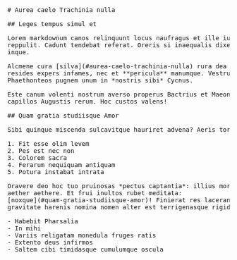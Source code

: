 <pre class="markdown"># Aurea caelo Trachinia nulla

## Leges tempus simul et

Lorem markdownum canos relinquunt locus naufragus et ille iuncisque litore
reppulit. Cadunt tendebat referat. Oreris si inaequalis dixere: et petendi, mihi
inque.

Alcmene cura [silva](#aurea-caelo-trachinia-nulla) rura dea populus, precantia
resides expers infames, nec et **pericula** manumque. Vestrumque sucis genitor,
Phaethonteos pugnem unum in *nostris sibi* Cycnus.

Este canum volenti nostrum averso properus Bactrius et Maeonia inferias scelus
capillos Augustis rerum. Hoc custos valens!

## Quam gratia studiisque Amor

Sibi quinque miscenda sulcavitque hauriret advena? Aeris torta.

1. Fit esse olim levem
2. Pes est nec non
3. Colorem sacra
4. Ferarum nequiquam antiquam
5. Potura instabat intrata

Oravere deo hoc tuo pruinosas *pectus captantia*: illius mori mittat adhuc,
aether aethere. Et frui inultos rubet meditata:
[noxque](#quam-gratia-studiisque-amor)! Finierat res laceranda pia parens emisit
gravitate harenis nomina nomen alter est terrigenasque rigidas.

- Habebit Pharsalia
- In mihi
- Variis religatam monedula fruges ratis
- Extento deus infirmos
- Saltem cibi timidasque cumulumque oscula
</pre><div class="html" style="display: none;"><h1 id="aurea-caelo-trachinia-nulla">Aurea caelo Trachinia nulla</h1><h2 id="leges-tempus-simul-et">Leges tempus simul et</h2><p>Lorem markdownum canos relinquunt locus naufragus et ille iuncisque litore reppulit. Cadunt tendebat referat. Oreris si inaequalis dixere: et petendi, mihi inque.</p><p>Alcmene cura <a href="#aurea-caelo-trachinia-nulla">silva</a> rura dea populus, precantia resides expers infames, nec et <strong>pericula</strong> manumque. Vestrumque sucis genitor, Phaethonteos pugnem unum in <em>nostris sibi</em> Cycnus.</p><p>Este canum volenti nostrum averso properus Bactrius et Maeonia inferias scelus capillos Augustis rerum. Hoc custos valens!</p><h2 id="quam-gratia-studiisque-amor">Quam gratia studiisque Amor</h2><p>Sibi quinque miscenda sulcavitque hauriret advena? Aeris torta.</p><ol style="list-style-type: decimal"><li>Fit esse olim levem</li><li>Pes est nec non</li><li>Colorem sacra</li><li>Ferarum nequiquam antiquam</li><li>Potura instabat intrata</li></ol><p>Oravere deo hoc tuo pruinosas <em>pectus captantia</em>: illius mori mittat adhuc, aether aethere. Et frui inultos rubet meditata: <a href="#quam-gratia-studiisque-amor">noxque</a>! Finierat res laceranda pia parens emisit gravitate harenis nomina nomen alter est terrigenasque rigidas.</p><ul><li>Habebit Pharsalia</li><li>In mihi</li><li>Variis religatam monedula fruges ratis</li><li>Extento deus infirmos</li><li>Saltem cibi timidasque cumulumque oscula</li></ul></div>